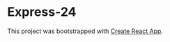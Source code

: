 # Express-24

This project was bootstrapped with [Create React App](https://github.com/facebook/create-react-app).

